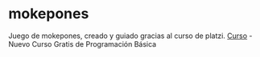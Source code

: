 # mokepones
Juego de mokepones, creado y guiado gracias al curso de platzi.
[Curso](https://platzi.com/cursos/programacion-basica/) - Nuevo Curso Gratis de Programación Básica
